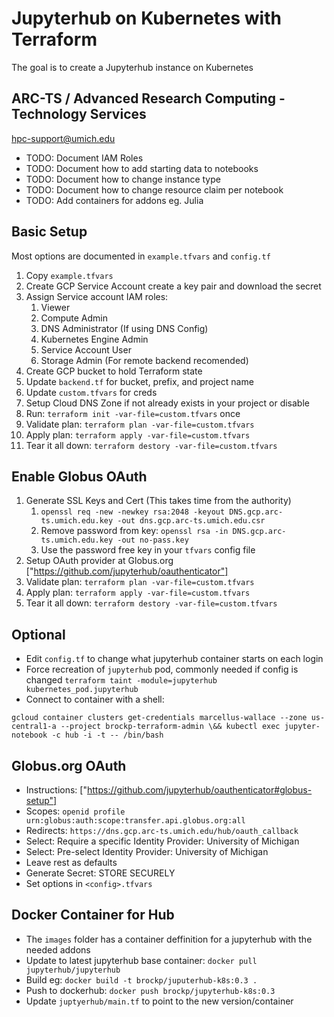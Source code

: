 # Jupyterhub on Kubernetes with Terraform

The goal is to create a Jupyterhub instance on Kubernetes 

## ARC-TS / Advanced Research Computing - Technology Services 

hpc-support@umich.edu


 * TODO: Document IAM Roles
 * TODO: Document how to add starting data to notebooks
 * TODO: Document how to change instance type
 * TODO: Document how to change resource claim per notebook
 * TODO: Add containers for addons eg. Julia

## Basic Setup

Most options are documented in `example.tfvars` and `config.tf`

 1. Copy `example.tfvars`
 1. Create GCP Service Account create a key pair and download the secret
 1. Assign Service account IAM roles:
    1. Viewer
    1. Compute Admin
    1. DNS Administrator (If using DNS Config)
    1. Kubernetes Engine Admin
    1. Service Account User
    1. Storage Admin (For remote backend recomended)
 1. Create GCP bucket to hold Terraform state
 1. Update `backend.tf` for bucket, prefix, and project name
 1. Update `custom.tfvars` for creds
 1. Setup Cloud DNS Zone if not already exists in your project or disable
 1. Run: `terraform init -var-file=custom.tfvars` once
 1. Validate plan: `terraform plan -var-file=custom.tfvars`
 1. Apply plan: `terraform apply -var-file=custom.tfvars`
 1. Tear it all down: `terraform destory -var-file=custom.tfvars`


## Enable Globus OAuth

 1. Generate SSL Keys and Cert (This takes time from the authority)
    1. `openssl req -new -newkey rsa:2048 -keyout DNS.gcp.arc-ts.umich.edu.key -out dns.gcp.arc-ts.umich.edu.csr`
    1. Remove password from key: `openssl rsa -in DNS.gcp.arc-ts.umich.edu.key -out no-pass.key`
    1. Use the password free key in your `tfvars` config file
 1. Setup OAuth provider at Globus.org ["https://github.com/jupyterhub/oauthenticator"]
 1. Validate plan: `terraform plan -var-file=custom.tfvars`
 1. Apply plan: `terraform apply -var-file=custom.tfvars`
 1. Tear it all down: `terraform destory -var-file=custom.tfvars`

## Optional 

 * Edit `config.tf`  to change what jupyterhub container starts on each login
 * Force recreation of `jupyterhub` pod, commonly needed if config is changed `terraform taint -module=jupyterhub kubernetes_pod.jupyterhub`
 * Connect to container with a shell: 
```
gcloud container clusters get-credentials marcellus-wallace --zone us-central1-a --project brockp-terraform-admin \&& kubectl exec jupyter-notebook -c hub -i -t -- /bin/bash
```

## Globus.org OAuth

 * Instructions: ["https://github.com/jupyterhub/oauthenticator#globus-setup"]
 * Scopes: `openid profile urn:globus:auth:scope:transfer.api.globus.org:all`
 * Redirects: `https://dns.gcp.arc-ts.umich.edu/hub/oauth_callback`
 * Select: Require a specific Identity Provider: University of Michigan
 * Select: Pre-select Identity Provider: University of Michigan
 * Leave rest as defaults
 * Generate Secret: STORE SECURELY
 * Set options in `<config>.tfvars`

## Docker Container for Hub

 * The `images` folder has a container deffinition for a jupyterhub with the needed addons
 * Update to latest jupyterhub base container: `docker pull jupyterhub/jupyterhub`
 * Build eg: `docker build -t brockp/juputerhub-k8s:0.3 .`
 * Push to dockerhub: `docker push brockp/jupyterhub-k8s:0.3`
 * Update `juptyerhub/main.tf` to point to the new version/container
